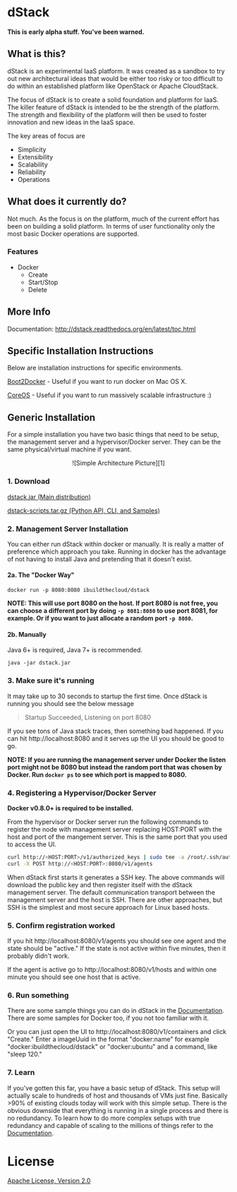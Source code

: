 # dStack

**This is early alpha stuff.  You've been warned.**

## What is this?
dStack is an experimental IaaS platform.  It was created as a sandbox to try out new architectural ideas that would be either too risky or too difficult to do within an established platform like OpenStack or Apache CloudStack.

The focus of dStack is to create a solid foundation and platform for IaaS.  The killer feature of dStack is intended to be the strength of the platform.  The strength and flexibility of the platform will then be used to foster innovation and new ideas in the IaaS space.

The key areas of focus are

* Simplicity
* Extensibility
* Scalability
* Reliability
* Operations

## What does it currently do?

Not much.  As the focus is on the platform, much of the current effort has been on building a solid platform.  In terms of user functionality only the most basic Docker operations are supported.

### Features

* Docker
    * Create
    * Start/Stop
    * Delete

## More Info

Documentation: http://dstack.readthedocs.org/en/latest/toc.html

## Specific Installation Instructions

Below are installation instructions for specific environments.

[Boot2Docker][5] - Useful if you want to run docker on Mac OS X.

[CoreOS][6] - Useful if you want to run massively scalable infrastructure :)

## Generic Installation

For a simple installation you have two basic things that need to be setup, the management server and a hypervisor/Docker server.  They can be the same physical/virtual machine if you want.

<p align=center> ![Simple Architecture Picture][1]

### 1. Download

[dstack.jar (Main distribution)][3]

[dstack-scripts.tar.gz (Python API, CLI, and Samples)][4]

### 2. Management Server Installation

You can either run dStack within docker or manually.  It is really a matter of preference which approach you take.  Running in docker has the advantage of not having to install Java and pretending that it doesn't exist.

#### 2a. The "Docker Way"

    docker run -p 8080:8080 ibuildthecloud/dstack
    
**NOTE: This will use port 8080 on the host.  If port 8080 is not free, you can choose a different port by doing `-p 8081:8080` to use port 8081, for example.  Or if you want to just allocate a random port `-p 8080`.**

#### 2b. Manually

Java 6+ is required, Java 7+ is recommended.

    java -jar dstack.jar

### 3. Make sure it's running

It may take up to 30 seconds to startup the first time.  Once dStack is running you should see the below message

> Startup Succeeded, Listening on port 8080

If you see tons of Java stack traces, then something bad happened.  If you can hit http://localhost:8080 and it serves up the UI you should be good to go.

**NOTE: If you are running the management server under Docker the listen port might not be 8080 but instead the random port that was chosen by Docker.  Run ```docker ps``` to see which port is mapped to 8080.**

### 4. Registering a Hypervisor/Docker Server

**Docker v0.8.0+ is required to be installed.**

From the hypervisor or Docker server run the following commands to register the node with management server replacing HOST:PORT with the host and port of the mangement server.  This is the same port that you used to access the UI.

```sh
curl http://<HOST:PORT>/v1/authorized_keys | sudo tee -a /root/.ssh/authorized_keys
curl -X POST http://<HOST:PORT>:8080/v1/agents
```

When dStack first starts it generates a SSH key.  The above commands will download the public key and then register itself with the dStack management server.  The default communication transport between the management server and the host is SSH.  There are other approaches, but SSH is the simplest and most secure approach for Linux based hosts.

### 5. Confirm registration worked

If you hit http://localhost:8080/v1/agents you should see one agent and the state should be "active."  If the state is not active within five minutes, then it probably didn't work.

If the agent is active go to http://localhost:8080/v1/hosts and within one minute you should see one host that is active.

### 6. Run something

There are some sample things you can do in dStack in the [Documentation][7].  There are some samples for Docker too, if you not too familiar with it.

Or you can just open the UI to http://localhost:8080/v1/containers and click "Create."  Enter a imageUuid in the format "docker:name" for example "docker:ibuildthecloud/dstack" or "docker:ubuntu" and a command, like "sleep 120."

### 7. Learn

If you've gotten this far, you have a basic setup of dStack.  This setup will actually scale to hundreds of host and thousands of VMs just fine.  Basically >90% of existing clouds today will work with this simple setup.  There is the obvious downside that everything is running in a single process and there is no redundancy.  To learn how to do more complex setups with true redundancy and capable of scaling to the millions of things refer to the [Documentation][8].

# License
[Apache License, Version 2.0][2]

  [1]: https://docs.google.com/drawings/d/1M04-BY_cgeTEBGpf9uZ4YuOnL9jq438IB9uN0CAynOQ/pub?w=268&h=206
  [2]: http://www.apache.org/licenses/LICENSE-2.0.html
  [3]: https://github.com/ibuildthecloud/dstack/releases/download/v0.1-rc1/dstack.jar
  [4]: https://github.com/ibuildthecloud/dstack/releases/download/v0.1-rc1/dstack-scripts.tar.gz
  [5]: http://dstack.readthedocs.org/en/latest/installation/boot2docker.html
  [6]: http://dstack.readthedocs.org/en/latest/installation/coreos.html
  [7]: http://dstack.readthedocs.org/en/latest/examples/overview.html
  [8]: http://dstack.readthedocs.org/en/latest/toc.html
